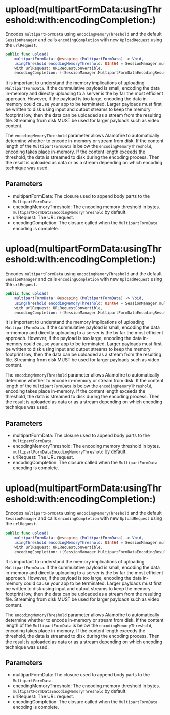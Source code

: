 # upload(multipartFormData:usingThreshold:with:encodingCompletion:)

Encodes `multipartFormData` using `encodingMemoryThreshold` and the default `SessionManager` and
calls `encodingCompletion` with new `UploadRequest` using the `urlRequest`.

``` swift
public func upload(
    multipartFormData: @escaping (MultipartFormData) -> Void,
    usingThreshold encodingMemoryThreshold: UInt64 = SessionManager.multipartFormDataEncodingMemoryThreshold,
    with urlRequest: URLRequestConvertible,
    encodingCompletion: ((SessionManager.MultipartFormDataEncodingResult) -> Void)?)
```

It is important to understand the memory implications of uploading `MultipartFormData`. If the cummulative
payload is small, encoding the data in-memory and directly uploading to a server is the by far the most
efficient approach. However, if the payload is too large, encoding the data in-memory could cause your app to
be terminated. Larger payloads must first be written to disk using input and output streams to keep the memory
footprint low, then the data can be uploaded as a stream from the resulting file. Streaming from disk MUST be
used for larger payloads such as video content.

The `encodingMemoryThreshold` parameter allows Alamofire to automatically determine whether to encode in-memory
or stream from disk. If the content length of the `MultipartFormData` is below the `encodingMemoryThreshold`,
encoding takes place in-memory. If the content length exceeds the threshold, the data is streamed to disk
during the encoding process. Then the result is uploaded as data or as a stream depending on which encoding
technique was used.

## Parameters

  - multipartFormData: The closure used to append body parts to the `MultipartFormData`.
  - encodingMemoryThreshold: The encoding memory threshold in bytes. `multipartFormDataEncodingMemoryThreshold` by default.
  - urlRequest: The URL request.
  - encodingCompletion: The closure called when the `MultipartFormData` encoding is complete.

# upload(multipartFormData:usingThreshold:with:encodingCompletion:)

Encodes `multipartFormData` using `encodingMemoryThreshold` and the default `SessionManager` and
calls `encodingCompletion` with new `UploadRequest` using the `urlRequest`.

``` swift
public func upload(
    multipartFormData: @escaping (MultipartFormData) -> Void,
    usingThreshold encodingMemoryThreshold: UInt64 = SessionManager.multipartFormDataEncodingMemoryThreshold,
    with urlRequest: URLRequestConvertible,
    encodingCompletion: ((SessionManager.MultipartFormDataEncodingResult) -> Void)?)
```

It is important to understand the memory implications of uploading `MultipartFormData`. If the cummulative
payload is small, encoding the data in-memory and directly uploading to a server is the by far the most
efficient approach. However, if the payload is too large, encoding the data in-memory could cause your app to
be terminated. Larger payloads must first be written to disk using input and output streams to keep the memory
footprint low, then the data can be uploaded as a stream from the resulting file. Streaming from disk MUST be
used for larger payloads such as video content.

The `encodingMemoryThreshold` parameter allows Alamofire to automatically determine whether to encode in-memory
or stream from disk. If the content length of the `MultipartFormData` is below the `encodingMemoryThreshold`,
encoding takes place in-memory. If the content length exceeds the threshold, the data is streamed to disk
during the encoding process. Then the result is uploaded as data or as a stream depending on which encoding
technique was used.

## Parameters

  - multipartFormData: The closure used to append body parts to the `MultipartFormData`.
  - encodingMemoryThreshold: The encoding memory threshold in bytes. `multipartFormDataEncodingMemoryThreshold` by default.
  - urlRequest: The URL request.
  - encodingCompletion: The closure called when the `MultipartFormData` encoding is complete.

# upload(multipartFormData:usingThreshold:with:encodingCompletion:)

Encodes `multipartFormData` using `encodingMemoryThreshold` and the default `SessionManager` and
calls `encodingCompletion` with new `UploadRequest` using the `urlRequest`.

``` swift
public func upload(
    multipartFormData: @escaping (MultipartFormData) -> Void,
    usingThreshold encodingMemoryThreshold: UInt64 = SessionManager.multipartFormDataEncodingMemoryThreshold,
    with urlRequest: URLRequestConvertible,
    encodingCompletion: ((SessionManager.MultipartFormDataEncodingResult) -> Void)?)
```

It is important to understand the memory implications of uploading `MultipartFormData`. If the cummulative
payload is small, encoding the data in-memory and directly uploading to a server is the by far the most
efficient approach. However, if the payload is too large, encoding the data in-memory could cause your app to
be terminated. Larger payloads must first be written to disk using input and output streams to keep the memory
footprint low, then the data can be uploaded as a stream from the resulting file. Streaming from disk MUST be
used for larger payloads such as video content.

The `encodingMemoryThreshold` parameter allows Alamofire to automatically determine whether to encode in-memory
or stream from disk. If the content length of the `MultipartFormData` is below the `encodingMemoryThreshold`,
encoding takes place in-memory. If the content length exceeds the threshold, the data is streamed to disk
during the encoding process. Then the result is uploaded as data or as a stream depending on which encoding
technique was used.

## Parameters

  - multipartFormData: The closure used to append body parts to the `MultipartFormData`.
  - encodingMemoryThreshold: The encoding memory threshold in bytes. `multipartFormDataEncodingMemoryThreshold` by default.
  - urlRequest: The URL request.
  - encodingCompletion: The closure called when the `MultipartFormData` encoding is complete.
